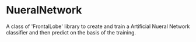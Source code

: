 # NueralNetwork

A class of 'FrontalLobe' library to create and train a Artificial Nueral Network classifier and then predict on the basis of the training.

